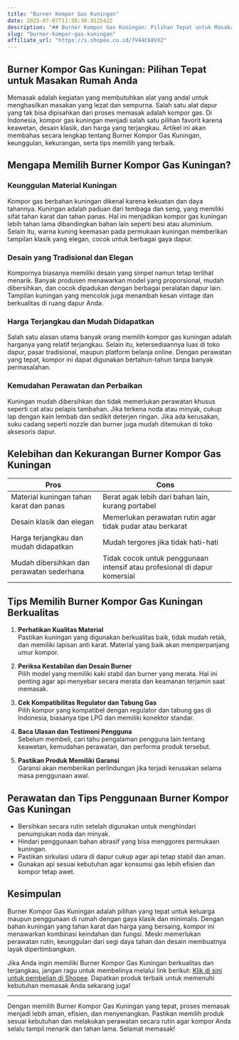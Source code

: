 ```yaml
---
title: "Burner Kompor Gas Kuningan"
date: 2025-07-07T11:38:30.912542Z
description: "## Burner Kompor Gas Kuningan: Pilihan Tepat untuk Masakan Rumah Anda..."
slug: "burner-kompor-gas-kuningan"
affiliate_url: "https://s.shopee.co.id/7V44C68VX2"
---
```

## Burner Kompor Gas Kuningan: Pilihan Tepat untuk Masakan Rumah Anda

Memasak adalah kegiatan yang membutuhkan alat yang andal untuk menghasilkan masakan yang lezat dan sempurna. Salah satu alat dapur yang tak bisa dipisahkan dari proses memasak adalah kompor gas. Di Indonesia, kompor gas kuningan menjadi salah satu pilihan favorit karena keawetan, desain klasik, dan harga yang terjangkau. Artikel ini akan membahas secara lengkap tentang Burner Kompor Gas Kuningan, keunggulan, kekurangan, serta tips memilih yang terbaik.

## Mengapa Memilih Burner Kompor Gas Kuningan?

### Keunggulan Material Kuningan

Kompor gas berbahan kuningan dikenal karena kekuatan dan daya tahannya. Kuningan adalah paduan dari tembaga dan seng, yang memiliki sifat tahan karat dan tahan panas. Hal ini menjadikan kompor gas kuningan lebih tahan lama dibandingkan bahan lain seperti besi atau aluminium. Selain itu, warna kuning keemasan pada permukaan kuningan memberikan tampilan klasik yang elegan, cocok untuk berbagai gaya dapur.

### Desain yang Tradisional dan Elegan

Kompornya biasanya memiliki desain yang simpel namun tetap terlihat menarik. Banyak produsen menawarkan model yang proporsional, mudah dibersihkan, dan cocok dipadukan dengan berbagai peralatan dapur lain. Tampilan kuningan yang mencolok juga menambah kesan vintage dan berkualitas di ruang dapur Anda.

### Harga Terjangkau dan Mudah Didapatkan

Salah satu alasan utama banyak orang memilih kompor gas kuningan adalah harganya yang relatif terjangkau. Selain itu, ketersediaannya luas di toko dapur, pasar tradisional, maupun platform belanja online. Dengan perawatan yang tepat, kompor ini dapat digunakan bertahun-tahun tanpa banyak permasalahan.

### Kemudahan Perawatan dan Perbaikan

Kuningan mudah dibersihkan dan tidak memerlukan perawatan khusus seperti cat atau pelapis tambahan. Jika terkena noda atau minyak, cukup lap dengan kain lembab dan sedikit deterjen ringan. Jika ada kerusakan, suku cadang seperti nozzle dan burner juga mudah ditemukan di toko aksesoris dapur.

## Kelebihan dan Kekurangan Burner Kompor Gas Kuningan

| **Pros** | **Cons** |
| --- | --- |
| Material kuningan tahan karat dan panas | Berat agak lebih dari bahan lain, kurang portabel |
| Desain klasik dan elegan | Memerlukan perawatan rutin agar tidak pudar atau berkarat |
| Harga terjangkau dan mudah didapatkan | Mudah tergores jika tidak hati-hati |
| Mudah dibersihkan dan perawatan sederhana | Tidak cocok untuk penggunaan intensif atau profesional di dapur komersial |

## Tips Memilih Burner Kompor Gas Kuningan Berkualitas

1. **Perhatikan Kualitas Material**  
Pastikan kuningan yang digunakan berkualitas baik, tidak mudah retak, dan memiliki lapisan anti karat. Material yang baik akan memperpanjang umur kompor.

2. **Periksa Kestabilan dan Desain Burner**  
Pilih model yang memiliki kaki stabil dan burner yang merata. Hal ini penting agar api menyebar secara merata dan keamanan terjamin saat memasak.

3. **Cek Kompatibilitas Regulator dan Tabung Gas**  
Pilih kompor yang kompatibel dengan regulator dan tabung gas di Indonesia, biasanya tipe LPG dan memiliki konektor standar.

4. **Baca Ulasan dan Testimoni Pengguna**  
Sebelum membeli, cari tahu pengalaman pengguna lain tentang keawetan, kemudahan perawatan, dan performa produk tersebut.

5. **Pastikan Produk Memiliki Garansi**  
Garansi akan memberikan perlindungan jika terjadi kerusakan selama masa penggunaan awal.

## Perawatan dan Tips Penggunaan Burner Kompor Gas Kuningan

- Bersihkan secara rutin setelah digunakan untuk menghindari penumpukan noda dan minyak.
- Hindari penggunaan bahan abrasif yang bisa menggores permukaan kuningan.
- Pastikan sirkulasi udara di dapur cukup agar api tetap stabil dan aman.
- Gunakan api sesuai kebutuhan agar konsumsi gas lebih efisien dan kompor tetap awet.

## Kesimpulan

Burner Kompor Gas Kuningan adalah pilihan yang tepat untuk keluarga maupun penggunaan di rumah dengan gaya klasik dan minimalis. Dengan bahan kuningan yang tahan karat dan harga yang bersaing, kompor ini menawarkan kombinasi keindahan dan fungsi. Meski memerlukan perawatan rutin, keunggulan dari segi daya tahan dan desain membuatnya layak dipertimbangkan.

Jika Anda ingin memiliki Burner Kompor Gas Kuningan berkualitas dan terjangkau, jangan ragu untuk membelinya melalui link berikut: [Klik di sini untuk pembelian di Shopee](https://s.shopee.co.id/7V44C68VX2). Dapatkan produk terbaik untuk memenuhi kebutuhan memasak Anda sekarang juga!

---

Dengan memilih Burner Kompor Gas Kuningan yang tepat, proses memasak menjadi lebih aman, efisien, dan menyenangkan. Pastikan memilih produk sesuai kebutuhan dan melakukan perawatan secara rutin agar kompor Anda selalu tampil menarik dan tahan lama. Selamat memasak!